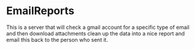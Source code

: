 # EmailReports
This is a server that will check a gmail account for a specific type of email and then download attachments clean up the data into a nice report and email this back to the person who sent it.
